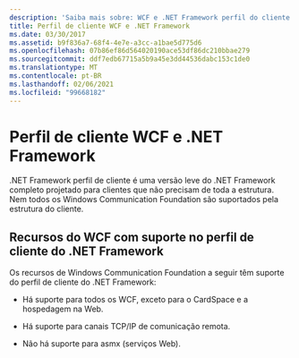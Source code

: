 ```yaml
---
description: 'Saiba mais sobre: WCF e .NET Framework perfil do cliente'
title: Perfil de cliente WCF e .NET Framework
ms.date: 03/30/2017
ms.assetid: b9f836a7-68f4-4e7e-a3cc-a1bae5d775d6
ms.openlocfilehash: 07b86ef86d564020190ace53df86dc210bbae279
ms.sourcegitcommit: ddf7edb67715a5b9a45e3dd44536dabc153c1de0
ms.translationtype: MT
ms.contentlocale: pt-BR
ms.lasthandoff: 02/06/2021
ms.locfileid: "99668182"
---
```

# <a name="wcf-and-net-framework-client-profile"></a>Perfil de cliente WCF e .NET Framework

.NET Framework perfil de cliente é uma versão leve do .NET Framework completo projetado para clientes que não precisam de toda a estrutura. Nem todos os Windows Communication Foundation são suportados pela estrutura do cliente.  
  
## <a name="wcf-features-supported-by-the-net-framework-client-profile"></a>Recursos do WCF com suporte no perfil de cliente do .NET Framework  

 Os recursos de Windows Communication Foundation a seguir têm suporte do perfil de cliente do .NET Framework:  
  
- Há suporte para todos os WCF, exceto para o CardSpace e a hospedagem na Web.  
  
- Há suporte para canais TCP/IP de comunicação remota.  
  
- Não há suporte para asmx (serviços Web).
